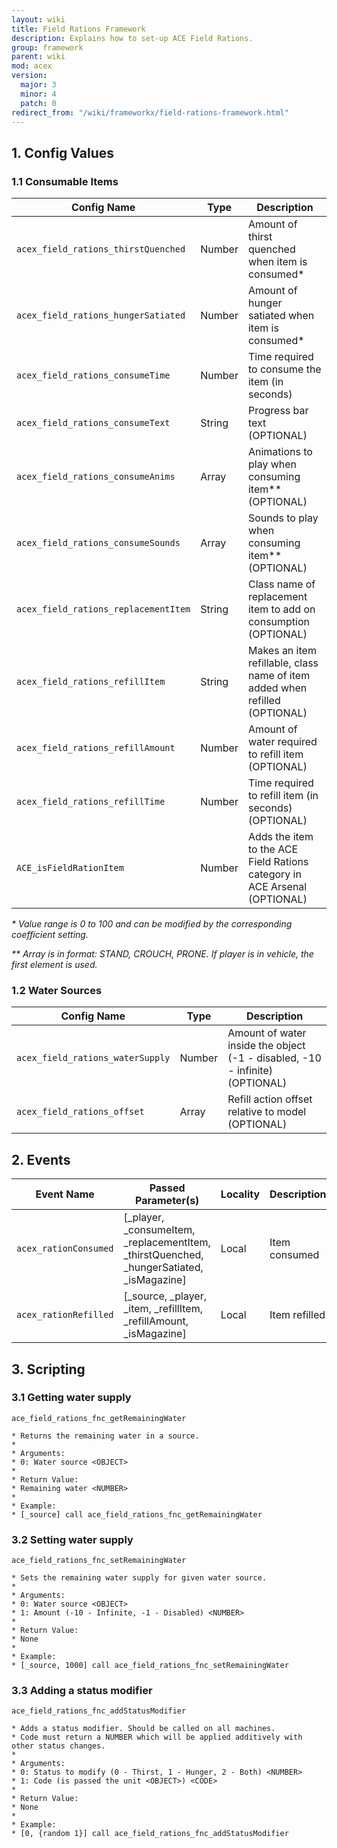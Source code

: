 ```yaml
---
layout: wiki
title: Field Rations Framework
description: Explains how to set-up ACE Field Rations.
group: framework
parent: wiki
mod: acex
version:
  major: 3
  minor: 4
  patch: 0
redirect_from: "/wiki/frameworkx/field-rations-framework.html"
---
```


## 1. Config Values

### 1.1 Consumable Items

Config Name | Type | Description
----------- | ---- | -----------
`acex_field_rations_thirstQuenched` | Number | Amount of thirst quenched when item is consumed*
`acex_field_rations_hungerSatiated` | Number | Amount of hunger satiated when item is consumed*
`acex_field_rations_consumeTime` | Number | Time required to consume the item (in seconds)
`acex_field_rations_consumeText` | String | Progress bar text (OPTIONAL)
`acex_field_rations_consumeAnims` | Array | Animations to play when consuming item** (OPTIONAL)
`acex_field_rations_consumeSounds` | Array | Sounds to play when consuming item** (OPTIONAL)
`acex_field_rations_replacementItem` | String | Class name of replacement item to add on consumption (OPTIONAL)
`acex_field_rations_refillItem` | String | Makes an item refillable, class name of item added when refilled (OPTIONAL)
`acex_field_rations_refillAmount` | Number | Amount of water required to refill item (OPTIONAL)
`acex_field_rations_refillTime` | Number | Time required to refill item (in seconds) (OPTIONAL)
`ACE_isFieldRationItem` | Number | Adds the item to the ACE Field Rations category in ACE Arsenal (OPTIONAL)


_* Value range is 0 to 100 and can be modified by the corresponding coefficient setting._

_** Array is in format: STAND, CROUCH, PRONE. If player is in vehicle, the first element is used._

### 1.2 Water Sources

Config Name | Type | Description
----------- | ---- | -----------
`acex_field_rations_waterSupply` | Number | Amount of water inside the object (-1 - disabled, -10 - infinite) (OPTIONAL)
`acex_field_rations_offset` | Array | Refill action offset relative to model (OPTIONAL)

## 2. Events

Event Name | Passed Parameter(s) | Locality | Description
---------- | ------------------- | -------- | -----------
`acex_rationConsumed` | [_player, _consumeItem, _replacementItem, _thirstQuenched, _hungerSatiated, _isMagazine] | Local | Item consumed
`acex_rationRefilled` | [_source, _player, _item, _refillItem, _refillAmount, _isMagazine] | Local | Item refilled

## 3. Scripting

### 3.1 Getting water supply

`ace_field_rations_fnc_getRemainingWater`

```sqf
* Returns the remaining water in a source.
*
* Arguments:
* 0: Water source <OBJECT>
*
* Return Value:
* Remaining water <NUMBER>
*
* Example:
* [_source] call ace_field_rations_fnc_getRemainingWater
```

### 3.2 Setting water supply

`ace_field_rations_fnc_setRemainingWater`

```sqf
* Sets the remaining water supply for given water source.
*
* Arguments:
* 0: Water source <OBJECT>
* 1: Amount (-10 - Infinite, -1 - Disabled) <NUMBER>
*
* Return Value:
* None
*
* Example:
* [_source, 1000] call ace_field_rations_fnc_setRemainingWater
```

### 3.3 Adding a status modifier

`ace_field_rations_fnc_addStatusModifier`

```sqf
* Adds a status modifier. Should be called on all machines.
* Code must return a NUMBER which will be applied additively with other status changes.
*
* Arguments:
* 0: Status to modify (0 - Thirst, 1 - Hunger, 2 - Both) <NUMBER>
* 1: Code (is passed the unit <OBJECT>) <CODE>
*
* Return Value:
* None
*
* Example:
* [0, {random 1}] call ace_field_rations_fnc_addStatusModifier
```
